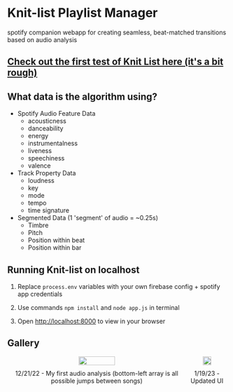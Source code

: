 # Knit-list Playlist Manager
spotify companion webapp for creating seamless, beat-matched transitions based on audio analysis

## [Check out the first test of Knit List here (it's a bit rough)](https://youtube.com/shorts/zvYPn4VN__0?feature=share)

## What data is the algorithm using?
* Spotify Audio Feature Data
  * acousticness
  * danceability
  * energy
  * instrumentalness
  * liveness
  * speechiness
  * valence
* Track Property Data
  * loudness
  * key
  * mode
  * tempo
  * time signature
* Segmented Data (1 'segment' of audio = ~0.25s)
  * Timbre
  * Pitch
  * Position within beat
  * Position within bar

## Running Knit-list on localhost

1. Replace ```process.env``` variables with your own firebase config + spotify app credentials

2. Use commands ```npm install``` and ```node app.js``` in terminal

3. Open [http://localhost:8000](http://localhost:8000) to view in your browser

## Gallery

<div style="display:flex;justify-content:space-between;align-items:center;">
  <div style="text-align:center;">
    <img src="https://cdn.discordapp.com/attachments/1023710494416195686/1067660979917307934/Screen_Shot_2022-12-21_at_1.58.22_PM.png" style="width:45%;height:auto;">
    <p style="margin-top:10px;">12/21/22 - My first audio analysis (bottom-left array is all possible jumps between songs)</p>
  </div>
  <div style="text-align:center;">
    <img src="https://cdn.discordapp.com/attachments/1023710494416195686/1065670484005486632/Screen_Shot_2023-01-19_at_10.33.26_AM.png" style="width:45%;height:auto;">
    <p style="margin-top:10px;">1/19/23 - Updated UI</p>
  </div>
</div>
